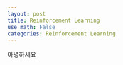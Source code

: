 ```yaml
---
layout: post
title: Reinforcement Learning
use_math: False
categories: Reinforcement Learning
---
```



아녕하세요